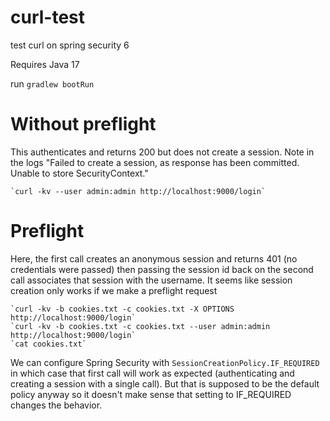 # curl-test
test curl on spring security 6

Requires Java 17

run `gradlew bootRun`

# Without preflight

This authenticates and returns 200 but does not create a session.
Note in the logs "Failed to create a session, as response has been committed. 
Unable to store SecurityContext."

    `curl -kv --user admin:admin http://localhost:9000/login`

# Preflight

Here, the first call creates an anonymous session and returns 401 (no credentials were passed)
then passing the session id back on the second call associates that session with the username.
It seems like session creation only works if we make a preflight request

    `curl -kv -b cookies.txt -c cookies.txt -X OPTIONS http://localhost:9000/login`
    `curl -kv -b cookies.txt -c cookies.txt --user admin:admin http://localhost:9000/login`
    `cat cookies.txt`

We can configure Spring Security with `SessionCreationPolicy.IF_REQUIRED`
in which case that first call will work as expected 
(authenticating and creating a session with a single call).
But that is supposed to be the default policy anyway
so it doesn't make sense that setting to IF_REQUIRED changes the behavior.